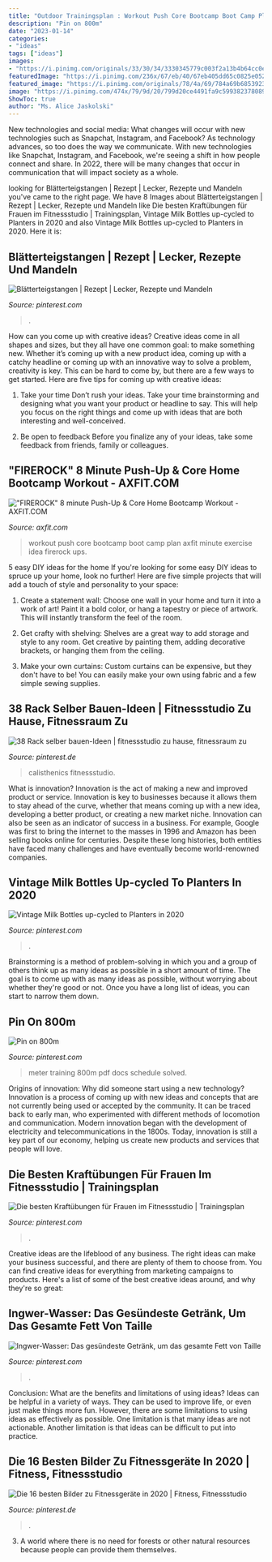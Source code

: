 ```yaml
---
title: "Outdoor Trainingsplan : Workout Push Core Bootcamp Boot Camp Plan Axfit Minute Exercise Idea Firerock Ups"
description: "Pin on 800m"
date: "2023-01-14"
categories:
- "ideas"
tags: ["ideas"]
images:
- "https://i.pinimg.com/originals/33/30/34/3330345779c003f2a13b4b64cc0e6105.jpg"
featuredImage: "https://i.pinimg.com/236x/67/eb/40/67eb405dd65c0825e0523dc6dedc3429--power-rack-calisthenics-equipment.jpg"
featured_image: "https://i.pinimg.com/originals/78/4a/69/784a69b685392322471892b14ce2b3df.png"
image: "https://i.pinimg.com/474x/79/9d/20/799d20ce4491fa9c599382378089db08--diy-garage-garage-gym.jpg"
ShowToc: true
author: "Ms. Alice Jaskolski"
---
```



New technologies and social media: What changes will occur with new technologies such as Snapchat, Instagram, and Facebook?
As technology advances, so too does the way we communicate. With new technologies like Snapchat, Instagram, and Facebook, we're seeing a shift in how people connect and share. In 2022, there will be many changes that occur in communication that will impact society as a whole.

	

		
looking for Blätterteigstangen | Rezept | Lecker, Rezepte und Mandeln you've came to the right page. We have 8 Images about Blätterteigstangen | Rezept | Lecker, Rezepte und Mandeln like Die besten Kraftübungen für Frauen im Fitnessstudio | Trainingsplan, Vintage Milk Bottles up-cycled to Planters in 2020 and also Vintage Milk Bottles up-cycled to Planters in 2020. Here it is:
		
    
## Blätterteigstangen | Rezept | Lecker, Rezepte Und Mandeln

<img loading=lazy src="https://i.pinimg.com/originals/78/4a/69/784a69b685392322471892b14ce2b3df.png" onerror="this.onerror=null;this.src='https://tse2.mm.bing.net/th?id=OIP.pebwsKjTZ-u82xO50w3lLQAAAA&amp;pid=15.1';" alt="Blätterteigstangen | Rezept | Lecker, Rezepte und Mandeln">

_Source: pinterest.com_

>. 

	

How can you come up with creative ideas?
Creative ideas come in all shapes and sizes, but they all have one common goal: to make something new. Whether it’s coming up with a new product idea, coming up with a catchy headline or coming up with an innovative way to solve a problem, creativity is key. This can be hard to come by, but there are a few ways to get started. Here are five tips for coming up with creative ideas:
1. Take your time
Don’t rush your ideas. Take your time brainstorming and designing what you want your product or headline to say. This will help you focus on the right things and come up with ideas that are both interesting and well-conceived.

2. Be open to feedback
Before you finalize any of your ideas, take some feedback from friends, family or colleagues.

    
## &quot;FIREROCK&quot; 8 Minute Push-Up &amp; Core Home Bootcamp Workout - AXFIT.COM

<img loading=lazy src="https://axfit.com/wp-content/uploads/2016/12/Home-Boot-Camp-Workout-Plan-8-Minute-Push-Up-and-Core-Workout-Idea.png" onerror="this.onerror=null;this.src='https://tse2.mm.bing.net/th?id=OIP.dS0Uszbn5EElXa_N7D8kfgHaIs&amp;pid=15.1';" alt="&quot;FIREROCK&quot; 8 minute Push-Up &amp; Core Home Bootcamp Workout - AXFIT.COM">

_Source: axfit.com_

>workout push core bootcamp boot camp plan axfit minute exercise idea firerock ups. 

	

5 easy DIY ideas for the home
If you're looking for some easy DIY ideas to spruce up your home, look no further! Here are five simple projects that will add a touch of style and personality to your space:
1. Create a statement wall: Choose one wall in your home and turn it into a work of art! Paint it a bold color, or hang a tapestry or piece of artwork. This will instantly transform the feel of the room.

2. Get crafty with shelving: Shelves are a great way to add storage and style to any room. Get creative by painting them, adding decorative brackets, or hanging them from the ceiling.

3. Make your own curtains: Custom curtains can be expensive, but they don't have to be! You can easily make your own using fabric and a few simple sewing supplies.


    
## 38 Rack Selber Bauen-Ideen | Fitnessstudio Zu Hause, Fitnessraum Zu

<img loading=lazy src="https://i.pinimg.com/236x/67/eb/40/67eb405dd65c0825e0523dc6dedc3429--power-rack-calisthenics-equipment.jpg" onerror="this.onerror=null;this.src='https://tse4.mm.bing.net/th?id=OIP.0xFlz57jQXewA9RuEryY9wAAAA&amp;pid=15.1';" alt="38 Rack selber bauen-Ideen | fitnessstudio zu hause, fitnessraum zu">

_Source: pinterest.de_

>calisthenics fitnessstudio. 

	

What is innovation?
Innovation is the act of making a new and improved product or service. Innovation is key to businesses because it allows them to stay ahead of the curve, whether that means coming up with a new idea, developing a better product, or creating a new market niche. Innovation can also be seen as an indicator of success in a business. For example, Google was first to bring the internet to the masses in 1996 and Amazon has been selling books online for centuries. Despite these long histories, both entities have faced many challenges and have eventually become world-renowned companies.

    
## Vintage Milk Bottles Up-cycled To Planters In 2020

<img loading=lazy src="https://i.pinimg.com/originals/33/30/34/3330345779c003f2a13b4b64cc0e6105.jpg" onerror="this.onerror=null;this.src='https://tse3.mm.bing.net/th?id=OIP.-gDm_99szMDyTsl7rrcYAQHaHa&amp;pid=15.1';" alt="Vintage Milk Bottles up-cycled to Planters in 2020">

_Source: pinterest.com_

>. 

	

Brainstorming is a method of problem-solving in which you and a group of others think up as many ideas as possible in a short amount of time. The goal is to come up with as many ideas as possible, without worrying about whether they're good or not. Once you have a long list of ideas, you can start to narrow them down.

    
## Pin On 800m

<img loading=lazy src="https://i.pinimg.com/originals/15/d0/5f/15d05f3e56ec52fb63841016f18da77e.png" onerror="this.onerror=null;this.src='https://tse4.mm.bing.net/th?id=OIP.p11xrTWRLhbnIUIzZbbL5wHaD4&amp;pid=15.1';" alt="Pin on 800m">

_Source: pinterest.com_

>meter training 800m pdf docs schedule solved. 

	

Origins of innovation: Why did someone start using a new technology?
Innovation is a process of coming up with new ideas and concepts that are not currently being used or accepted by the community. It can be traced back to early man, who experimented with different methods of locomotion and communication. Modern innovation began with the development of electricity and telecommunications in the 1800s. Today, innovation is still a key part of our economy, helping us create new products and services that people will love.

    
## Die Besten Kraftübungen Für Frauen Im Fitnessstudio | Trainingsplan

<img loading=lazy src="https://i.pinimg.com/736x/ce/21/77/ce2177c0ba9924545b9db942bc2c44e4.jpg" onerror="this.onerror=null;this.src='https://tse3.mm.bing.net/th?id=OIP.X-srCMxzEBBJnF1ExNMUOQHaLH&amp;pid=15.1';" alt="Die besten Kraftübungen für Frauen im Fitnessstudio | Trainingsplan">

_Source: pinterest.com_

>. 

	

Creative ideas are the lifeblood of any business. The right ideas can make your business successful, and there are plenty of them to choose from. You can find creative ideas for everything from marketing campaigns to products. Here's a list of some of the best creative ideas around, and why they're so great: 

    
## Ingwer-Wasser: Das Gesündeste Getränk, Um Das Gesamte Fett Von Taille

<img loading=lazy src="https://i.pinimg.com/736x/55/6b/89/556b89b388b61fd151500d8e340144f5.jpg" onerror="this.onerror=null;this.src='https://tse4.mm.bing.net/th?id=OIP.eEQNAeWhuLVYsPyfaHL1nwHaLH&amp;pid=15.1';" alt="Ingwer-Wasser: Das gesündeste Getränk, um das gesamte Fett von Taille">

_Source: pinterest.com_

>. 

	

Conclusion: What are the benefits and limitations of using ideas?
Ideas can be helpful in a variety of ways. They can be used to improve life, or even just make things more fun. However, there are some limitations to using ideas as effectively as possible. One limitation is that many ideas are not actionable. Another limitation is that ideas can be difficult to put into practice.

    
## Die 16 Besten Bilder Zu Fitnessgeräte In 2020 | Fitness, Fitnessstudio

<img loading=lazy src="https://i.pinimg.com/474x/79/9d/20/799d20ce4491fa9c599382378089db08--diy-garage-garage-gym.jpg" onerror="this.onerror=null;this.src='https://tse1.mm.bing.net/th?id=OIP.ja75B4pLlvyu64UXUFHGPwAAAA&amp;pid=15.1';" alt="Die 16 besten Bilder zu Fitnessgeräte in 2020 | Fitness, Fitnessstudio">

_Source: pinterest.de_

>. 

	

3. A world where there is no need for forests or other natural resources because people can provide them themselves. 

